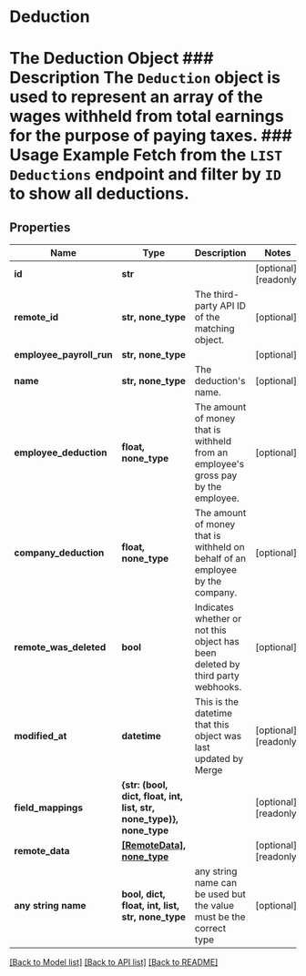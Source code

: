 # Deduction

# The Deduction Object ### Description The `Deduction` object is used to represent an array of the wages withheld from total earnings for the purpose of paying taxes. ### Usage Example Fetch from the `LIST Deductions` endpoint and filter by `ID` to show all deductions.

## Properties

| Name                     | Type                                                                 | Description                                                                            | Notes                 |
| ------------------------ | -------------------------------------------------------------------- | -------------------------------------------------------------------------------------- | --------------------- |
| **id**                   | **str**                                                              |                                                                                        | [optional] [readonly] |
| **remote_id**            | **str, none_type**                                                   | The third-party API ID of the matching object.                                         | [optional]            |
| **employee_payroll_run** | **str, none_type**                                                   |                                                                                        | [optional]            |
| **name**                 | **str, none_type**                                                   | The deduction&#39;s name.                                                              | [optional]            |
| **employee_deduction**   | **float, none_type**                                                 | The amount of money that is withheld from an employee&#39;s gross pay by the employee. | [optional]            |
| **company_deduction**    | **float, none_type**                                                 | The amount of money that is withheld on behalf of an employee by the company.          | [optional]            |
| **remote_was_deleted**   | **bool**                                                             | Indicates whether or not this object has been deleted by third party webhooks.         | [optional]            |
| **modified_at**          | **datetime**                                                         | This is the datetime that this object was last updated by Merge                        | [optional] [readonly] |
| **field_mappings**       | **{str: (bool, dict, float, int, list, str, none_type)}, none_type** |                                                                                        | [optional] [readonly] |
| **remote_data**          | [**[RemoteData], none_type**](RemoteData.md)                         |                                                                                        | [optional] [readonly] |
| **any string name**      | **bool, dict, float, int, list, str, none_type**                     | any string name can be used but the value must be the correct type                     | [optional]            |

[[Back to Model list]](../README.md#documentation-for-models) [[Back to API list]](../README.md#documentation-for-api-endpoints) [[Back to README]](../README.md)
